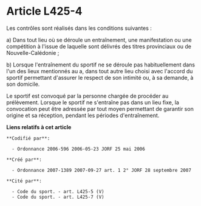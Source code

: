 # Article L425-4

Les contrôles sont réalisés dans les conditions suivantes :

a) Dans tout lieu où se déroule un entraînement, une manifestation ou une compétition à l'issue de laquelle sont délivrés des
titres provinciaux ou de Nouvelle-Calédonie ;

b) Lorsque l'entraînement du sportif ne se déroule pas habituellement dans l'un des lieux mentionnés au a, dans tout autre
lieu choisi avec l'accord du sportif permettant d'assurer le respect de son intimité ou, à sa demande, à son domicile.

Le sportif est convoqué par la personne chargée de procéder au prélèvement. Lorsque le sportif ne s'entraîne pas dans un lieu
fixe, la convocation peut être adressée par tout moyen permettant de garantir son origine et sa réception, pendant les
périodes d'entraînement.

**Liens relatifs à cet article**

	**Codifié par**:

	  - Ordonnance 2006-596 2006-05-23 JORF 25 mai 2006

	**Créé par**:

	  - Ordonnance 2007-1389 2007-09-27 art. 1 2° JORF 28 septembre 2007

	**Cité par**:

	  - Code du sport. - art. L425-5 (V)
	  - Code du sport. - art. L425-7 (V)
